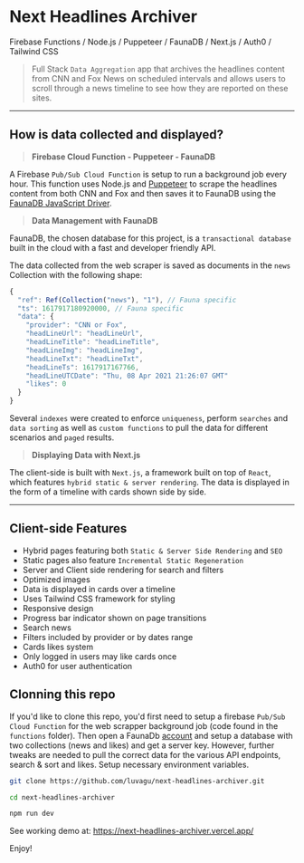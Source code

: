 # Next Headlines Archiver

Firebase Functions / Node.js / Puppeteer / FaunaDB / Next.js / Auth0 / Tailwind CSS

> Full Stack `Data Aggregation` app that archives the headlines content from CNN and Fox News on scheduled intervals and allows users to scroll through a news timeline to see how they are reported on these sites.

------

## How is data collected and displayed?

> **Firebase Cloud Function - Puppeteer - FaunaDB**

A Firebase `Pub/Sub Cloud Function` is setup to run a background job every hour. This function uses Node.js and [Puppeteer](https://pptr.dev/) to scrape the headlines content from both CNN and Fox and then saves it to FaunaDB using the [FaunaDB JavaScript Driver](https://github.com/fauna/faunadb-js).

> **Data Management with FaunaDB**

FaunaDB, the chosen database for this project, is a `transactional database` built in the cloud with a fast and developer friendly API.

The data collected from the web scraper is saved as documents in the `news` Collection with the following shape:

```js
{
  "ref": Ref(Collection("news"), "1"), // Fauna specific
  "ts": 1617917180920000, // Fauna specific
  "data": {
    "provider": "CNN or Fox",
    "headLineUrl": "headLineUrl",
    "headLineTitle": "headLineTitle",
    "headLineImg": "headLineImg",
    "headLineTxt": "headLineTxt",
    "headLineTs": 1617917167766,
    "headLineUTCDate": "Thu, 08 Apr 2021 21:26:07 GMT"
    "likes": 0
  }
}
```

Several `indexes` were created to enforce `uniqueness`, perform `searches` and `data sorting` as well as `custom functions` to pull the data for different scenarios and `paged` results.

> **Displaying Data with Next.js**

The client-side is built with `Next.js`, a framework built on top of `React`, which features `hybrid static & server rendering`. The data is displayed in the form of a timeline with cards shown side by side.

------

## Client-side Features

- Hybrid pages featuring both `Static & Server Side Rendering` and `SEO`
- Static pages also feature `Incremental Static Regeneration`
- Server and Client side rendering for search and filters
- Optimized images
- Data is displayed in cards over a timeline
- Uses Tailwind CSS framework for styling
- Responsive design
- Progress bar indicator shown on page transitions
- Search news
- Filters included by provider or by dates range
- Cards likes system
- Only logged in users may like cards once
- Auth0 for user authentication

## Clonning this repo

If you'd like to clone this repo, you'd first need to setup a firebase `Pub/Sub Cloud Function` for the web scrapper background job (code found in the `functions` folder). Then open a FaunaDb [account](https://fauna.com/) and setup a database with two collections (news and likes) and get a server key. However, further tweaks are needed to pull the correct data for the various API endpoints, search & sort and likes. Setup necessary environment variables.

```bash
git clone https://github.com/luvagu/next-headlines-archiver.git

cd next-headlines-archiver

npm run dev
```

See working demo at: https://next-headlines-archiver.vercel.app/

Enjoy!
